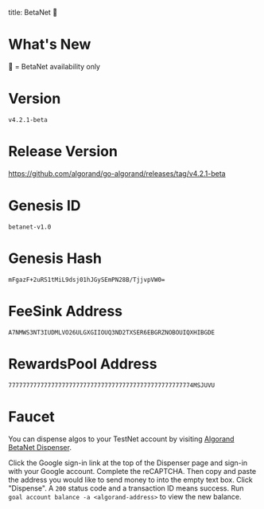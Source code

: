 title: BetaNet 🔷
# What's New

🔷 = BetaNet availability only

# Version
`v4.2.1-beta`

# Release Version
https://github.com/algorand/go-algorand/releases/tag/v4.2.1-beta

# Genesis ID
`betanet-v1.0`

# Genesis Hash
`mFgazF+2uRS1tMiL9dsj01hJGySEmPN28B/TjjvpVW0=`

# FeeSink Address
`A7NMWS3NT3IUDMLVO26ULGXGIIOUQ3ND2TXSER6EBGRZNOBOUIQXHIBGDE`

# RewardsPool Address
`7777777777777777777777777777777777777777777777777774MSJUVU`

# Faucet

You can dispense algos to your TestNet account by visiting [Algorand BetaNet Dispenser](https://bank.betanet.algodev.network/).

Click the Google sign-in link at the top of the Dispenser page and sign-in with your Google account. Complete the reCAPTCHA. Then copy and paste the address you would like to send money to into the empty text box. Click "Dispense". A `200` status code and a transaction ID means success. Run `goal account balance -a <algorand-address>` to view the new balance.



